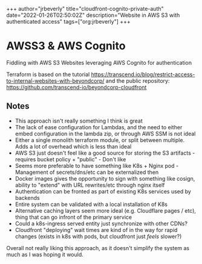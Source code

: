 +++
author="jrbeverly"
title="cloudfront-cognito-private-auth"
date="2022-01-26T02:50:02Z"
description="Website in AWS S3 with authenticated access"
tags=["org:jrbeverly"]
+++

# AWSS3 & AWS Cognito

Fiddling with AWS S3 Websites leveraging AWS Cognito for authentication

Terraform is based on the tutorial https://transcend.io/blog/restrict-access-to-internal-websites-with-beyondcorp/ and the public repository: https://github.com/transcend-io/beyondcorp-cloudfront

## Notes

- This approach isn't really something I think is great
- The lack of ease configuration for Lambdas, and the need to either embed configuration in the lambda zip, or through AWS SSM is not ideal
- Either a single monolith terraform module, or split between multiple. Adds a lot of overhead which is less than ideal
- AWS S3 just doesn't feel like a good source for storing the S3 artifacts - requires bucket policy + "public" - Don't like
- Seems more preferable to have something like K8s + Nginx pod - Management of secrets/dns/etc can be externalized then
- Docker images gives the opportunity to sign with something like cosign, ability to "extend" with URL rewrites/etc through nginx itself
- Authentication can be fronted as part of existing K8s services used by backends
- Entire system can be validated with a local installation of K8s
- Alternative caching layers seem more ideal (e.g. Cloudflare pages / etc), thing that can go infront of the primary service
- Could a k8s-ingress served entity just synchronize with other CDNs?
- Cloudfront "deploying" wait times are kind of in the way for rapid changes (exists in k8s with pods, but cloudfront just _feels_ slower?)

Overall not really liking this approach, as it doesn't simplify the system as much as I was hoping it would.
